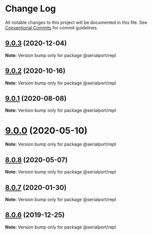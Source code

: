 # Change Log

All notable changes to this project will be documented in this file.
See [Conventional Commits](https://conventionalcommits.org) for commit guidelines.

## [9.0.3](https://github.com/serialport/node-serialport/compare/v9.0.2...v9.0.3) (2020-12-04)

**Note:** Version bump only for package @serialport/repl





## [9.0.2](https://github.com/serialport/node-serialport/compare/v9.0.1...v9.0.2) (2020-10-16)

**Note:** Version bump only for package @serialport/repl





## [9.0.1](https://github.com/serialport/node-serialport/compare/v9.0.0...v9.0.1) (2020-08-08)

**Note:** Version bump only for package @serialport/repl





# [9.0.0](https://github.com/serialport/node-serialport/compare/v8.0.8...v9.0.0) (2020-05-10)

**Note:** Version bump only for package @serialport/repl





## [8.0.8](https://github.com/serialport/node-serialport/compare/v8.0.7...v8.0.8) (2020-05-07)

**Note:** Version bump only for package @serialport/repl





## [8.0.7](https://github.com/serialport/node-serialport/compare/v8.0.6...v8.0.7) (2020-01-30)

**Note:** Version bump only for package @serialport/repl





## [8.0.6](https://github.com/serialport/node-serialport/compare/v8.0.5...v8.0.6) (2019-12-25)

**Note:** Version bump only for package @serialport/repl
